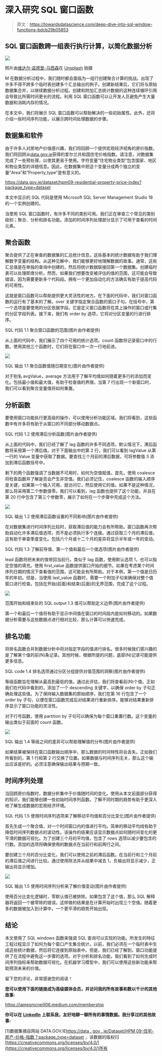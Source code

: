 # 深入研究 SQL 窗口函数

> 原文：<https://towardsdatascience.com/deep-dive-into-sql-window-functions-bdcb29b05853>

## SQL 窗口函数跨一组表行执行计算，以简化数据分析

![](img/890f36ee6b137f984eb52fc1028a390a.png)

照片由[维达尔·诺德里-马西森](https://unsplash.com/@vidarnm?utm_source=medium&utm_medium=referral)在 [Unsplash](https://unsplash.com?utm_source=medium&utm_medium=referral) 拍摄

M 在数据分析过程中，我们随时都会面临为一组行创建聚合计算的挑战。出现了许多不得不跨多个临时表创建多个汇总输出的例子。创建新结果后，它们将与原始数据集合并，以继续数据分析过程。创建和附加汇总统计数据的这种连续循环引用会导致比所需时间更长的流程。利用 SQL 窗口函数可以让开发人员避免产生大量数据和消耗内存的情况。

在本文中，我们将展示 SQL 窗口函数可以帮助解决的一些初始属性。此外，还将介绍一些时间序列功能，以展示跨时间处理数据的步骤。

## 数据集和软件

由于许多人对房地产价值感兴趣，我们将回顾一个提供宏观经济视角的房价指数。我们将回顾从[data.gov.ie](https://data.gov.ie/)获得的爱尔兰共和国住宅价格指数。请注意，对数据集完成了一些预处理，以使其更易于使用。字符变量“住宅物业类型”包含国家、地区和物业类型的详细信息。因此，在数据集中把这个变量分成两个独立的变量“Area”和“Property_type”是有意义的。

<https://data.gov.ie/dataset/hpm09-residential-property-price-index?package_type=dataset>  

本文中显示的 SQL 代码是使用 Microsoft SQL Server Management Studio 18 的一个实例创建的。

当使用 SQL 窗口函数时，有许多不同的类别可用。我们正在审查三个常见的类别级别；聚合、分析和排名功能。添加的时间序列处理部分显示了可用于查看的时间元素。

## 聚合函数

聚合提供了正在审查的数据集的汇总统计信息。这些基本的统计数据有助于我们理解数字变量的结构。从这种见解中，我们能够更好地理解数据的故事。通常，这些汇总值是在单独的查询中创建的，然后将统计数据联接回第一个数据集。创建临时表可以处理即席分析。然而，如果我们想要改变被评估的值的范围，这可能会导致错误，因为需要更新多个代码段。拥有一个更加自动化的方法确实有助于提高代码的可用性。

这就是窗口函数可以帮助提供更大灵活性的地方。在下面的代码中，我们对窗口函数的运行有了基本的了解。over 关键字指定聚合函数的窗口子句。在括号中，第一个选项是要使用的分区依据字段。它是定义窗口函数将在其上操作的窗口或行集的分区字段列表。接下来，我们有 order by 选项，它将对分区变量的行进行排序。

SQL 代码 1.1 聚合窗口函数的范围(图片由作者提供)

从上面的代码中，我们展示了四个可用的统计选项。count 函数将记录窗口中的行数。使用其他三个函数时，它们将在窗口中一次一行地前进。

![](img/86fac17356d15b20879c213f3a7cda58.png)

SQL 输出 1.1 聚合函数值随日期变化(图片由作者提供)

对于别名 avgValue，average 方法用于了解平均值如何随着更多行的添加而变化。包括最小值和最大值，有助于检查值的界限。当第 7 行出现一个新窗口时，我们可以看到聚合变量值将如何重置。

## 分析函数

要使用窗口功能执行更高级的操作，可以使用分析功能区域。我们将看到，这些函数中有许多将有助于从窗口的不同部分移动数据点。

SQL 代码 1.2 使用滞后分析函数(图片由作者提供)

从上面的代码中，我们已经了解了 lag 函数的许多不同选项。默认情况下，滞后函数将采用第一个滞后值。对于下面输出中的第 2 行，我们可以看到 lagValue 从第一行的 Value 变量中获取了数据。要查找三个月前的滞后数据，可将参数值 3 添加到滞后函数括号中。

剩下的两个函数强调了当数据不可用时，如何为空值赋值。首先，使用 coalesce 将检查函数并了解是否会产生非空值。我们必须记住，coalesce 函数的输入顺序是关键，如果第一个输入可用，就访问它，然后使用它的值。如果不是这种情况，那么将采用第二个参数值零。我们可以看到，lag 函数也提供了这个功能，并且在第 20 行中包含了第三个参数零，展示了如何在一个步骤中完成这个方法。

![](img/af415587219eea59de23a0899791cded.png)

SQL 输出 1.2 使用滞后函数设置的不同影响(图片由作者提供)

在对数据集进行时间序列比较时，获取滞后值的能力会有所帮助。窗口函数再次帮助自动化许多滞后值选项，而不是必须执行多个连接。通过获取三个月的滞后值，这有助于审查季度变化。包括六个月或十二个月的差异将显示半年或一年的变动。

SQL 代码 1.3 了解前导值、第一个值和最后一个值选项(图片由作者提供)

lead 函数将把未来的值带回当前行。类似于 lag 函数，使用默认选项 1，也可以指定空值的填充。使用 first_value 函数提供窗口开始的细节。如果在考虑某个时间序列日期的情况下查看值的范围，这可能会有所帮助。对于本例，第一个值是日历年的年初。但是，当使用 last_value 函数时，需要一个附加子句来确保对整个值窗口进行检查。包括在开始(前面)和结束(后面)的无界范围，完成了这个过程。

![](img/6b3f0ab1dd675ec9e2afb6a2f3ed0f8f.png)

范围开始和结束处的 SQL output 1.3 值可以帮助定义边界(图片由作者提供)

第一个和最后一个值将有助于显示中间值在窗口的时间段内是如何移动的。如果数据分析需要与这些数据点进行相对比较，那么计算可以快速完成。

## 排名功能

将排名函数合并到数据分析中将对指定字段的值进行排名。很多时候我们感兴趣的是了解某个值的前(N)条记录。其他时候，根据所提的问题，底部(N)记录可能提供更多信息。

SQL code 1.4 排名选项通过分区分组提供对值范围的洞察(图片由作者提供)

等级函数旨在理解从最高到最低的值。通过此评估，我们将查看前(N)个值。正如我们在代码中看到的，添加了一个 descending 关键字，以确保 order by 子句正确处理这些值。为了保持输入数据集的原始顺序，我们在第 16 行包含了一个 order by 子句，以便在窗口函数完成后对结果进行重新排序。能够对结果重新排序显示了窗口功能的灵活性。

对于行号函数，使用 partition by 子句可以确保为每个窗口重置行数。这个变量的输出类似于前面的 count 函数。

![](img/dbcb71e778becf7cce64722c02e8cdd4.png)

SQL 输出 1.4 等级之间的差异可以帮助理解值的分布(图片由作者提供)

如果结果被保持在窗口函数输出顺序中，那么数据的时间特性将会丢失。正如我们所看到的，第 1 行和第 2 行交换了位置。如果数据与时间序列无关，那么这个输出应该是好的。必须注意确保输出结果与预期一致。

## 时间序列处理

当回顾房价指数时，数据分析集中于价值随时间的变化。使用从本文前面部分获得的知识，我们能够创建一些初始时间序列函数。了解不同时期的趋势有助于更深入地了解生成数据的宏观经济环境。

SQL 代码 1.5 使用时间序列选项来了解移动平均值和百分比变化(图片由作者提供)

首先生成一个聚合值，对一个时间窗口内的值进行平均。简单的移动平均线有助于降低时间序列数据点的波动性。该操作的结果应该显示数据点如何随时间变化的更平滑的数据可视化。为了创建三个月的平均值，包含了 rows 选项以减少要包含的行数。添加的选项将确保使用的数据点在当前行和前两行之间。

要创建三个月的百分比变化，我们可以使用之前的滞后函数。在当前行和三个月前的滞后值之间进行比较。通过使用除法并从结果中减去 1，负输出将显示减少，正输出将显示增加。

![](img/0e9a762cad034277d697dd7e4a3998f5.png)

SQL 输出 1.5 使用时间序列分析来了解价值变动(图片由作者提供)

使用百分比变化逻辑时，零默认值已被排除。如果包含了这个值，那么 SQL 解释器将返回一个被零除的错误。这样做的结果是在计算开始时出现三个空值。随着更多的数据被加入到计算中，一个更平滑的趋势开始出现。

## 结论

本文使用了 SQL windows 函数来强调 SQL 查询可以实现的功能。所发生的特征工程过程显示了如何为每个窗口产生集合统计。以前，我们必须在一个临时表中生成这些统计数据，然后将它连接到原始表中。但是，我们已经了解到，窗口功能提供了在流程中避免这一步骤的选项。对于分析和排名功能，我们看到了如何生成时间序列指标来帮助数据可视化。在机器学习模型中，我们可以使用这些新功能来帮助预测未来的价值。

留下您的评论，非常感谢您的阅读！

**您可以使用下面的链接成为高级媒体会员，并访问我的所有故事和数以千计的其他故事:**

<https://jamesmcneill06.medium.com/membership>  

**你可以在** [**LinkedIn**](https://www.linkedin.com/in/james-mc-neill-180a9057/) **上联系我，友好地聊一聊所有的事情数据。我分享过的其他故事:**

</declaring-variables-within-sql-fe6a479a7f9c>  </developing-sql-tables-3f9b96bc21e1>  </strings-in-sql-part-1-122185dd0099>  

[1]数据集摘自网站 DATA.GOV.IE[https://data . gov . ie/Dataset/HPM 09-住宅-房产-价格-指数？package_type=dataset](https://data.gov.ie/dataset/hpm09-residential-property-price-index?package_type=dataset) ，该数据的版权归[https://creativecommons.org/licenses/by/4.0/](https://creativecommons.org/licenses/by/4.0/)所有